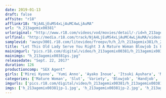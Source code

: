 ```yaml
---
date: 2019-01-13
draft: false
affsite: "r18"
afflinkr18: "NjA4LjEuMS4xLjAuMC4wLjAuMA"
url: "h_213agemix00381"
urloriginal: "http://www.r18.com/videos/vod/movies/detail/-/id=h_213agemix00381"
urlfinal: "http://media.r18.com/track/NjA4LjEuMS4xLjAuMC4wLjAuMA/videos/vod/movies/detail/-/id=h_213agemix00381"
samplevid: "awspv3001.r18.com/litevideo/freepv/h/h_2/h_213agemix381/h_213agemix381_dmb_w.mp4"
title: "Let This Old Lady Serve You Right 3 A Mature Woman Blowjob Is Fantastic And Cock Crazy, And Addicting"
mainimgurl: "pics.r18.com/digital/video/h_213agemix00381/h_213agemix00381ps.jpg"
mainimgs: "h_213agemix00381ps.jpg"
releasedate: "Sept. 22, 2017"
duration: 126
productioncomp: "SEX Agent"
girls: ['Mirei Kyono', 'Yumi Anno', 'Ayako Inoue', 'Itsuki Ayuhara', 'Mio Morishita', 'Yukine Kuramoto', 'Chihiro Shinkawa', 'Shizuko Akizuki']
categories: ['Mature Woman', 'Slut', 'Variety', 'Blowjob', 'Handjob', 'Hi-Def']
imgurls: ['pics.r18.com/digital/video/h_213agemix00381/h_213agemix00381jp-1.jpg', 'pics.r18.com/digital/video/h_213agemix00381/h_213agemix00381jp-2.jpg', 'pics.r18.com/digital/video/h_213agemix00381/h_213agemix00381jp-3.jpg', 'pics.r18.com/digital/video/h_213agemix00381/h_213agemix00381jp-4.jpg', 'pics.r18.com/digital/video/h_213agemix00381/h_213agemix00381jp-5.jpg', 'pics.r18.com/digital/video/h_213agemix00381/h_213agemix00381jp-6.jpg', 'pics.r18.com/digital/video/h_213agemix00381/h_213agemix00381jp-7.jpg', 'pics.r18.com/digital/video/h_213agemix00381/h_213agemix00381jp-8.jpg', 'pics.r18.com/digital/video/h_213agemix00381/h_213agemix00381jp-9.jpg', 'pics.r18.com/digital/video/h_213agemix00381/h_213agemix00381jp-10.jpg', 'pics.r18.com/digital/video/h_213agemix00381/h_213agemix00381jp-11.jpg', 'pics.r18.com/digital/video/h_213agemix00381/h_213agemix00381jp-12.jpg', 'pics.r18.com/digital/video/h_213agemix00381/h_213agemix00381jp-13.jpg', 'pics.r18.com/digital/video/h_213agemix00381/h_213agemix00381jp-14.jpg', 'pics.r18.com/digital/video/h_213agemix00381/h_213agemix00381jp-15.jpg', 'pics.r18.com/digital/video/h_213agemix00381/h_213agemix00381jp-16.jpg', 'pics.r18.com/digital/video/h_213agemix00381/h_213agemix00381jp-17.jpg', 'pics.r18.com/digital/video/h_213agemix00381/h_213agemix00381jp-18.jpg', 'pics.r18.com/digital/video/h_213agemix00381/h_213agemix00381jp-19.jpg']
imgs: ['h_213agemix00381jp-1.jpg', 'h_213agemix00381jp-2.jpg', 'h_213agemix00381jp-3.jpg', 'h_213agemix00381jp-4.jpg', 'h_213agemix00381jp-5.jpg', 'h_213agemix00381jp-6.jpg', 'h_213agemix00381jp-7.jpg', 'h_213agemix00381jp-8.jpg', 'h_213agemix00381jp-9.jpg', 'h_213agemix00381jp-10.jpg', 'h_213agemix00381jp-11.jpg', 'h_213agemix00381jp-12.jpg', 'h_213agemix00381jp-13.jpg', 'h_213agemix00381jp-14.jpg', 'h_213agemix00381jp-15.jpg', 'h_213agemix00381jp-16.jpg', 'h_213agemix00381jp-17.jpg', 'h_213agemix00381jp-18.jpg', 'h_213agemix00381jp-19.jpg']
---
```

